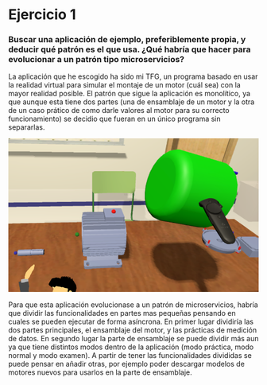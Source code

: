 # Ejercicio 1

### Buscar una aplicación de ejemplo, preferiblemente propia, y deducir qué patrón es el que usa. ¿Qué habría que hacer para evolucionar a un patrón tipo microservicios?


La aplicación que he escogido ha sido mi TFG, un programa basado en usar la realidad virtual para simular el montaje de un motor (cuál sea) con la mayor realidad posible. El patrón que sigue la aplicación es monolítico, ya que aunque esta tiene dos partes (una de ensamblaje de un motor y la otra de un caso prático de como darle valores al motor para su correcto funcionamiento) se decidio que fueran en un único programa sin separarlas.
	

![Imagen](Img/TFG.png)


Para que esta aplicación evolucionase a un patrón de microservicios, habría que dividir las funcionalidades en partes mas pequeñas pensando en cuales se pueden ejecutar de forma asíncrona. En primer lugar dividiría las dos partes principales, el ensamblaje del motor, y las prácticas de medición de datos. En segundo lugar la parte de ensamblaje se puede dividir más aun ya que tiene distintos modos dentro de la aplicación (modo práctica, modo normal y modo examen). A partir de tener las funcionalidades divididas se puede pensar en añadir otras, por ejemplo poder descargar modelos de motores nuevos para usarlos en la parte de ensamblaje.







